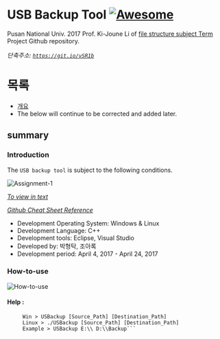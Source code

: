 # USB Backup Tool [![Awesome](https://cdn.rawgit.com/sindresorhus/awesome/d7305f38d29fed78fa85652e3a63e154dd8e8829/media/badge.svg)](https://github.com/sindresorhus/awesome)

Pusan National Univ. 
2017 Prof. Ki-Joune Li of [file structure subject Term](http://stem.cs.pusan.ac.kr/FP/2017/FP2017Spring.html) Project Github repository.

*단축주소: [`https://git.io/vSR1b`](https://git.io/vSR1b)*

# 목록

 - [개요](#summary)
 - The below will continue to be corrected and added later.

## summary

### Introduction

The `USB backup tool` is subject to the following conditions.

![Assignment-1](http://i.imgur.com/9DVncqu.png)

[*To view in text*](http://stem.cs.pusan.ac.kr/FP/2017/Assignment-1.html)

[*Github Cheat Sheet Reference*](https://git.io/vSRDZ)


 - Development Operating System: Windows & Linux
 - Development Language: C++
 - Development tools: Eclipse, Visual Studio
 - Developed by: 박형탁, 조아록
 - Development period: April 4, 2017 - April 24, 2017


### How-to-use

![How-to-use](http://i.imgur.com/TuX09GB.png)

#### Help :
```Help:
     Win > USBackup [Source_Path] [Destination_Path]
     Linux > ./USBackup [Source_Path] [Destination_Path]
     Example > USBackup E:\\ D:\\Backup```
